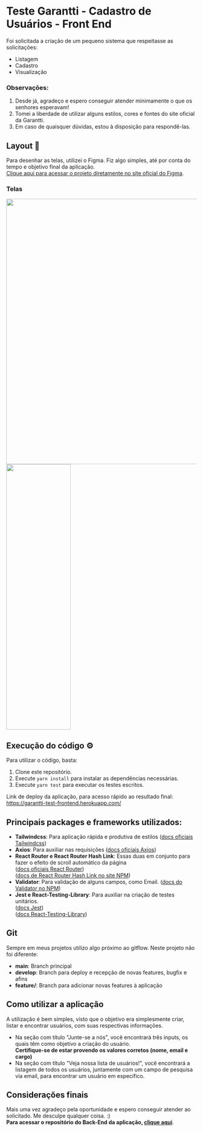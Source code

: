 # Teste Garantti - Cadastro de Usuários - **Front End**

Foi solicitada a criação de um pequeno sistema que respeitasse as solicitações:
- Listagem
- Cadastro
- Visualização

### Observações:

1. Desde já, agradeço e espero conseguir atender minimamente o que os senhores esperavam! <br/>
2. Tomei a liberdade de utilizar alguns estilos, cores e fontes do site oficial da Garantti. <br/>
3. Em caso de quaisquer dúvidas, estou à disposição para respondê-las. <br/>

## Layout 🎨
Para desenhar as telas, utilizei o Figma. Fiz algo simples, até por conta do tempo e objetivo final da aplicação. <br/> [Clique aqui para acessar o projeto diretamente no site oficial do Figma](https://www.figma.com/file/pVItIZoX1L22LxudOciAof/garantti?node-id=0%3A1).

### Telas
<div>
  <img src="https://user-images.githubusercontent.com/86886134/155739915-8abd5037-e20e-4b07-bcef-05260fa719ca.png"  width="590" height="700" />
<img src="https://user-images.githubusercontent.com/86886134/155739507-c5fff2ca-2179-44bc-a90e-c9f2d8eb9884.png"  width="170" height="700" />
  </div>
  

## Execução do código :gear:

Para utilizar o código, basta:
1. Clone este repositório.
2. Execute `` yarn install `` para instalar as dependências necessárias.
3. Execute `` yarn test `` para executar os testes escritos.

Link de deploy da aplicação, para acesso rápido ao resultado final: https://garantti-test-frontend.herokuapp.com/

## Principais packages e frameworks utilizados:
-  **Tailwindcss**: Para aplicação rápida e produtiva de estilos ([docs oficiais Tailwindcss](https://tailwindcss.com/))
-  **Axios**: Para auxiliar nas requisições ([docs oficiais Axios](https://axios-http.com/docs/intro))
-  **React Router e React Router Hash Link**: Essas duas em conjunto para fazer o efeito de scroll automático da página <br/> ([docs oficiais React Router](https://v5.reactrouter.com/web/guides/quick-start)) <br/> ([docs de React Router Hash Link no site NPM](https://www.npmjs.com/package/react-router-hash-link))
-  **Validator**: Para validação de alguns campos, como Email. ([docs do Validator no NPM](https://www.npmjs.com/package/validator))
-  **Jest e React-Testing-Library**: Para auxiliar na criação de testes unitários. <br/> ([docs Jest](https://jestjs.io/pt-BR/docs/getting-started)) <br/> ([docs React-Testing-Library](https://testing-library.com/docs/))

## Git
 Sempre em meus projetos utilizo algo próximo ao gitflow. Neste projeto não foi diferente:
 - **main**: Branch principal
 - **develop**: Branch para deploy e recepção de novas features, bugfix e afins
 - **feature/<nome da branch>**: Branch para adicionar novas features à aplicação 

## Como utilizar a aplicação 
A utilização é bem simples, visto que o objetivo era simplesmente criar, listar e encontrar usuários, com suas respectivas informações.
- Na seção com título "Junte-se a nós", você encontrará três inputs, os quais têm como objetivo a criação do usuário. <br/> **Certifique-se de estar provendo os valores corretos (nome, email e cargo)**
- Na seção com título "Veja nossa lista de usuários!", você encontrará a listagem de todos os usuários, juntamente com um campo de pesquisa via email, para encontrar um usuário em específico.

## Considerações finais
Mais uma vez agradeço pela oportunidade e espero conseguir atender ao solicitado. Me desculpe qualquer coisa. :) <br/>
**Para acessar o repositório do Back-End da aplicação, [clique aqui](https://github.com/DiasBriel/garantti-teste-backend)**.
